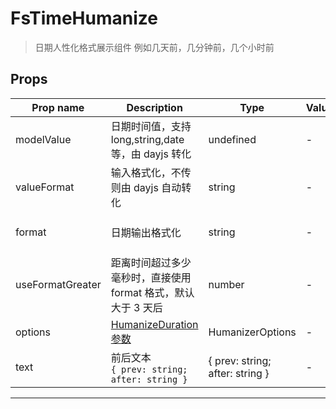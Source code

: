# FsTimeHumanize

> 日期人性化格式展示组件
> 例如几天前，几分钟前，几个小时前

## Props

| Prop name        | Description                                                              | Type                            | Values | Default                 |
| ---------------- | ------------------------------------------------------------------------ | ------------------------------- | ------ | ----------------------- |
| modelValue       | 日期时间值，支持 long,string,date 等，由 dayjs 转化                      | undefined                       | -      | undefined               |
| valueFormat      | 输入格式化，不传则由 dayjs 自动转化                                      | string                          | -      | undefined               |
| format           | 日期输出格式化                                                           | string                          | -      | "YYYY-MM-DD HH:mm:ss"   |
| useFormatGreater | 距离时间超过多少毫秒时，直接使用 format 格式，默认大于 3 天后            | number                          | -      | 1000 _ 60 _ 60 _ 24 _ 3 |
| options          | [HumanizeDuration 参数](https://github.com/EvanHahn/HumanizeDuration.js) | HumanizerOptions                | -      |                         |
| text             | 前后文本<br/>`{ prev: string; after: string }`                           | { prev: string; after: string } | -      |                         |

---
